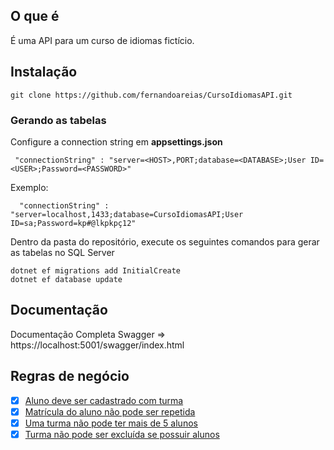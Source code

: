 ## O que é 

É uma API para um curso de idiomas fictício.
  
## Instalação

```
git clone https://github.com/fernandoareias/CursoIdiomasAPI.git
```

### Gerando as tabelas

Configure a connection string em __appsettings.json__

```
 "connectionString" : "server=<HOST>,PORT;database=<DATABASE>;User ID=<USER>;Password=<PASSWORD>"
```

Exemplo:


```
  "connectionString" : "server=localhost,1433;database=CursoIdiomasAPI;User ID=sa;Password=kp#@lkpkpç12"
```

Dentro da pasta do repositório, execute os seguintes comandos para gerar as tabelas no SQL Server

```
dotnet ef migrations add InitialCreate
dotnet ef database update
```

## Documentação

Documentação Completa Swagger => https://localhost:5001/swagger/index.html

## Regras de negócio

- [X] [Aluno deve ser cadastrado com turma](https://github.com/fernandoareias/CursoIdiomasAPI/blob/main/Controllers/AlunosControllers.cs#L70-L110)
- [X] [Matrícula do aluno não pode ser repetida](https://github.com/fernandoareias/CursoIdiomasAPI/blob/main/Models/Matricula.cs#L12-L29)
- [X] [Uma turma não pode ter mais de 5 alunos](https://github.com/fernandoareias/CursoIdiomasAPI/blob/main/Controllers/AlunosControllers.cs#L82-#L87)
- [X] [Turma não pode ser excluída se possuir alunos](https://github.com/fernandoareias/CursoIdiomasAPI/blob/main/Controllers/TurmasController.cs#L137-L144)
